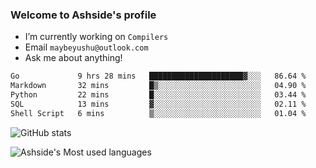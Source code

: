 ### Welcome to Ashside's profile

- I’m currently working on `Compilers`
- Email `maybeyushu@outlook.com`
- Ask me about anything!

<!--START_SECTION:waka-->

```txt
Go             9 hrs 28 mins   █████████████████████▓░░░   86.64 %
Markdown       32 mins         █▒░░░░░░░░░░░░░░░░░░░░░░░   04.90 %
Python         22 mins         █░░░░░░░░░░░░░░░░░░░░░░░░   03.44 %
SQL            13 mins         ▓░░░░░░░░░░░░░░░░░░░░░░░░   02.11 %
Shell Script   6 mins          ▒░░░░░░░░░░░░░░░░░░░░░░░░   01.04 %
```

<!--END_SECTION:waka-->

![GitHub stats](https://github-readme-stats.vercel.app/api?username=Ashside)

![Ashside's Most used languages](https://github-readme-stats.vercel.app/api/top-langs/?username=Ashside&layout=compact&hide_border=true&langs_count=10)


